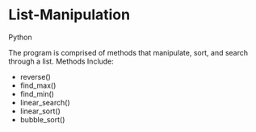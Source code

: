 # List-Manipulation
Python

The program is comprised of methods that manipulate, sort, and search through a list. 
Methods Include: 
- reverse()
- find_max()
- find_min()
- linear_search()
- linear_sort()
- bubble_sort()

